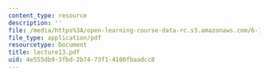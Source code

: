 ```yaml
---
content_type: resource
description: ''
file: /media/https%3A/open-learning-course-data-rc.s3.amazonaws.com/6-152j-micro-nano-processing-technology-fall-2005/4e555db93fbd2b7473f14100fbaadcc8_lecture13.pdf
file_type: application/pdf
resourcetype: Document
title: lecture13.pdf
uid: 4e555db9-3fbd-2b74-73f1-4100fbaadcc8
---
```

